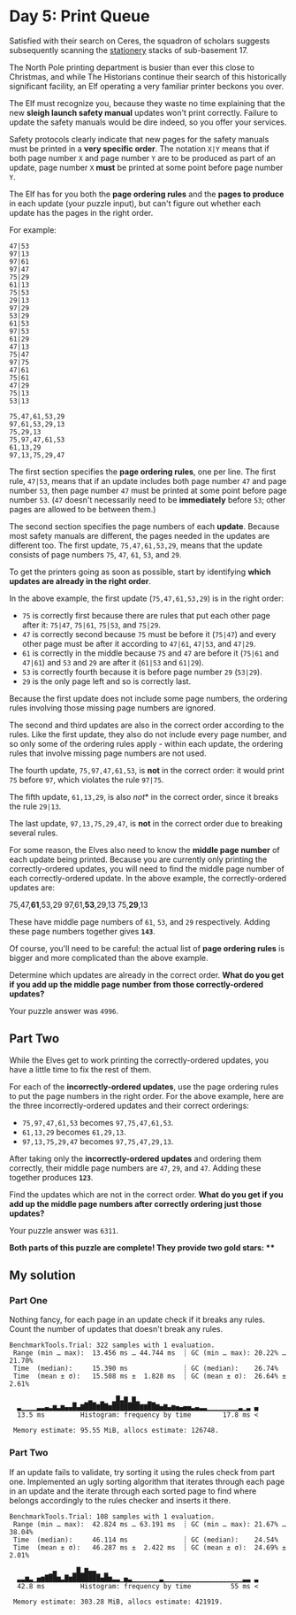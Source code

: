 # Day 5: Print Queue

Satisfied with their search on Ceres, the squadron of scholars suggests subsequently scanning the <ins>stationery</ins> stacks of sub-basement 17.

The North Pole printing department is busier than ever this close to Christmas, and while The Historians continue their search of this historically significant facility, an Elf operating a very familiar printer beckons you over.

The Elf must recognize you, because they waste no time explaining that the new **sleigh launch safety manual** updates won't print correctly. Failure to update the safety manuals would be dire indeed, so you offer your services.

Safety protocols clearly indicate that new pages for the safety manuals must be printed in a **very specific order**. The notation `X|Y` means that if both page number `X` and page number `Y` are to be produced as part of an update, page number `X` **must** be printed at some point before page number `Y`.

The Elf has for you both the **page ordering rules** and the **pages to produce** in each update (your puzzle input), but can't figure out whether each update has the pages in the right order.

For example:

```
47|53
97|13
97|61
97|47
75|29
61|13
75|53
29|13
97|29
53|29
61|53
97|53
61|29
47|13
75|47
97|75
47|61
75|61
47|29
75|13
53|13

75,47,61,53,29
97,61,53,29,13
75,29,13
75,97,47,61,53
61,13,29
97,13,75,29,47
```

The first section specifies the **page ordering rules**, one per line. The first rule, `47|53`, means that if an update includes both page number `47` and page number `53`, then page number `47` must be printed at some point before page number `53`. (`47` doesn't necessarily need to be **immediately** before `53`; other pages are allowed to be between them.)

The second section specifies the page numbers of each **update**. Because most safety manuals are different, the pages needed in the updates are different too. The first update, `75,47,61,53,29`, means that the update consists of page numbers `75`, `47`, `61`, `53`, and `29`.

To get the printers going as soon as possible, start by identifying **which updates are already in the right order**.

In the above example, the first update (`75,47,61,53,29`) is in the right order:

- `75` is correctly first because there are rules that put each other page after it: `75|47`, `75|61`, `75|53`, and `75|29`.
- `47` is correctly second because `75` must be before it (`75|47`) and every other page must be after it according to `47|61`, `47|53`, and `47|29`.
- `61` is correctly in the middle because `75` and `47` are before it (`75|61` and `47|61`) and `53` and `29` are after it (`61|53` and `61|29`).
- `53` is correctly fourth because it is before page number `29` (`53|29`).
- `29` is the only page left and so is correctly last.

Because the first update does not include some page numbers, the ordering rules involving those missing page numbers are ignored.

The second and third updates are also in the correct order according to the rules. Like the first update, they also do not include every page number, and so only some of the ordering rules apply - within each update, the ordering rules that involve missing page numbers are not used.

The fourth update, `75,97,47,61,53`, is **not** in the correct order: it would print `75` before `97`, which violates the rule `97|75`.

The fifth update, `61,13,29`, is also *not** in the correct order, since it breaks the rule `29|13`.

The last update, `97,13,75,29,47`, is **not** in the correct order due to breaking several rules.

For some reason, the Elves also need to know the **middle page number** of each update being printed. Because you are currently only printing the correctly-ordered updates, you will need to find the middle page number of each correctly-ordered update. In the above example, the correctly-ordered updates are:

75,47,**61**,53,29
97,61,**53**,29,13
75,**29**,13

These have middle page numbers of `61`, `53`, and `29` respectively. Adding these page numbers together gives **`143`**.

Of course, you'll need to be careful: the actual list of **page ordering rules** is bigger and more complicated than the above example.

Determine which updates are already in the correct order. **What do you get if you add up the middle page number from those correctly-ordered updates?**

Your puzzle answer was `4996`.

## Part Two

While the Elves get to work printing the correctly-ordered updates, you have a little time to fix the rest of them.

For each of the **incorrectly-ordered updates**, use the page ordering rules to put the page numbers in the right order. For the above example, here are the three incorrectly-ordered updates and their correct orderings:

- `75,97,47,61,53` becomes `97,75,47,61,53`.
- `61,13,29` becomes `61,29,13`.
- `97,13,75,29,47` becomes `97,75,47,29,13`.

After taking only the **incorrectly-ordered updates** and ordering them correctly, their middle page numbers are `47`, `29`, and `47`. Adding these together produces **`123`**.

Find the updates which are not in the correct order. **What do you get if you add up the middle page numbers after correctly ordering just those updates?**

Your puzzle answer was `6311`.

**Both parts of this puzzle are complete! They provide two gold stars: \*\***

## My solution 
### Part One
Nothing fancy, for each page in an update check if it breaks any rules. Count the number of updates that doesn't break any rules.
```
BenchmarkTools.Trial: 322 samples with 1 evaluation.
 Range (min … max):  13.456 ms … 44.744 ms  ┊ GC (min … max): 20.22% … 21.70%
 Time  (median):     15.390 ms              ┊ GC (median):    26.74%
 Time  (mean ± σ):   15.508 ms ±  1.828 ms  ┊ GC (mean ± σ):  26.64% ±  2.61%

                ▁  ▁▃▁ ▂  ▂█▃▇▁▇▂  ▂▁                          
  ▃▁▁▁▁▃▃▄▃▆▃▆▄▄█▄▇███▇██▆███████▇▇██▇▅▇▄▆▅▄▅▅▃▄▃▃▁▁▁▁▁▁▁▁▃▁▃ ▄
  13.5 ms         Histogram: frequency by time        17.8 ms <

 Memory estimate: 95.55 MiB, allocs estimate: 126748.
```

### Part Two
If an update fails to validate, try sorting it using the rules check from part one. Implemented an ugly sorting algorithm that iterates through each page in an update and the iterate through each sorted page to find where belongs accordingly to the rules checker and inserts it there.
```
BenchmarkTools.Trial: 108 samples with 1 evaluation.
 Range (min … max):  42.824 ms … 63.191 ms  ┊ GC (min … max): 21.67% … 38.04%
 Time  (median):     46.114 ms              ┊ GC (median):    24.54%
 Time  (mean ± σ):   46.287 ms ±  2.422 ms  ┊ GC (mean ± σ):  24.69% ±  2.01%

          ▁▄    ▂█▂▇▄▄▁ ▂                                      
  ▃▃▆▃▁▅▆███▆▃█▆███████▅█▆▃▃▁▅▃▁▁▁▁▁▁▁▃▁▁▁▁▁▁▁▁▁▁▁▁▁▁▁▁▁▁▁▁▃▃ ▃
  42.8 ms         Histogram: frequency by time          55 ms <

 Memory estimate: 303.28 MiB, allocs estimate: 421919.
```


